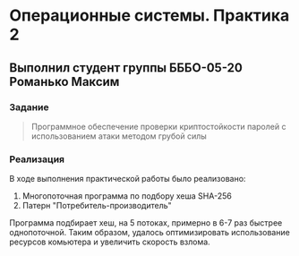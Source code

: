 # Операционные системы. Практика 2

## Выполнил студент группы БББО-05-20 Романько Максим

### Задание 

>Программное обеспечение проверки криптостойкости паролей с использованием атаки методом грубой силы

### Реализация

В ходе выполнения практической работы было реализовано:

1. Многопоточная программа по подбору хеша SHA-256
2. Патерн "Потребитель-производитель"

Программа подбирает хеш, на 5 потоках, примерно в 6-7 раз быстрее однопоточной. Таким образом, удалось оптимизировать использование ресурсов комьютера и увеличить скорость взлома.